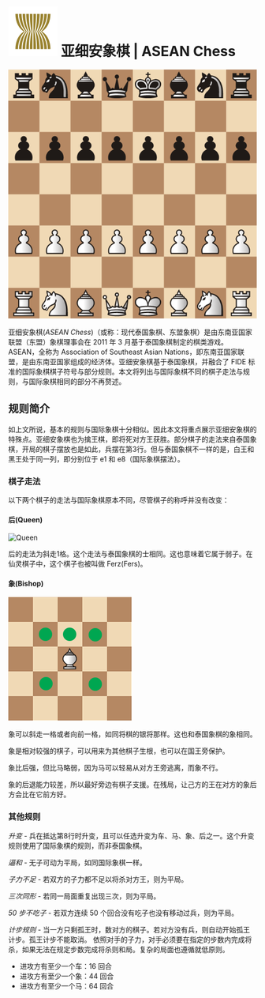# ![ASEAN](https://github.com/gbtami/pychess-variants/blob/master/static/icons/ASEAN.svg) 亚细安象棋 | ASEAN Chess

![ASEAN Board](https://github.com/gbtami/pychess-variants/blob/master/static/images/MakrukGuide/ASEAN.png?raw=true)

亚细安象棋(*ASEAN Chess*)（或称：现代泰国象棋、东盟象棋）是由东南亚国家联盟（东盟）象棋理事会在 2011 年 3 月基于泰国象棋制定的棋类游戏。ASEAN，全称为 Association of Southeast Asian Nations，即东南亚国家联盟，是由东南亚国家组成的经济体。亚细安象棋基于泰国象棋，并融合了 FIDE 标准的国际象棋棋子符号与部分规则。本文将列出与国际象棋不同的棋子走法与规则，与国际象棋相同的部分不再赘述。

## 规则简介

如上文所说，基本的规则与国际象棋十分相似。因此本文将重点展示亚细安象棋的特殊点。亚细安象棋也为擒王棋，即将死对方王获胜。部分棋子的走法来自泰国象棋，开局的棋子摆放也是如此，兵摆在第3行。但与泰国象棋不一样的是，白王和黑王处于同一列，即分别位于 e1 和 e8（国际象棋摆法）。

### 棋子走法

以下两个棋子的走法与国际象棋原本不同，尽管棋子的称呼并没有改变：

#### 后(Queen)

![Queen](https://github.com/gbtami/pychess-variants/blob/master/static/images/CVariantsGuide/Duchess.png?raw=true) 

后的走法为斜走1格。这个走法与泰国象棋的士相同。这也意味着它属于弱子。在仙灵棋子中，这个棋子也被叫做 Ferz(Fers)。

#### 象(Bishop)

![Bishop](https://github.com/gbtami/pychess-variants/blob/master/static/images/MakrukGuide/ASEANBishop.png?raw=true)

象可以斜走一格或者向前一格，如同将棋的银将那样。这也和泰国象棋的象相同。

象是相对较强的棋子，可以用来为其他棋子生根，也可以在国王旁保护。

象比后强，但比马略弱，因为马可以轻易从对方王旁逃离，而象不行。

象的后退能力较差，所以最好旁边有棋子支援。在残局，让己方的王在对方的象后方会比在它前方好。

### 其他规则

*升变* - 兵在抵达第8行时升变，且可以任选升变为车、马、象、后之一。这个升变规则使用了国际象棋的规则，而非泰国象棋。

*逼和* - 无子可动为平局，如同国际象棋一样。

*子力不足* - 若双方的子力都不足以将杀对方王，则为平局。

*三次同形* - 若同一局面重复出现三次，则为平局。

*50 步不吃子* - 若双方连续 50 个回合没有吃子也没有移动过兵，则为平局。

*计步规则* - 当一方只剩孤王时，数对方的棋子。若对方没有兵，则自动开始孤王计步。孤王计步不能取消。
依照对手的子力，对手必须要在指定的步数内完成将杀，如果无法在规定步数完成将杀则和局。复杂的局面也遵循就低原则。

- 进攻方有至少一个车：16 回合
- 进攻方有至少一个象：44 回合
- 进攻方有至少一个马：64 回合
